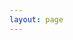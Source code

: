 ```yaml
---
layout: page
---
```

<script setup>
import {
  VPTeamPage,
  VPTeamPageTitle,
  VPTeamMembers,
  VPTeamPageSection
} from 'vitepress/theme'

const coreMembers = [
  {
    avatar: 'https://www.github.com/zuoez02.png',
    name: 'zuoez02',
    title: 'Z佬',
    links: [
      { icon: 'github', link: 'https://github.com/zuoez02' },
      { icon: 'twitter', link: 'https://twitter.com/zuoez02' }
    ]
  },
  {
    avatar: 'https://www.github.com/frostime.png',
    name: 'frostime',
    title: 'F佬',
    links: [
      { icon: 'github', link: 'https://github.com/frostime' },
    ]
  },
  {
    avatar: 'https://www.github.com/Zuoqiu-Yingyi.png',
    name: 'Zuoqiu-Yingyi',
    title: '萌佬',
    links: [
      { icon: 'github', link: 'https://github.com/Zuoqiu-Yingyi' },
    ]
  },
]
</script>

<VPTeamPage>
  <VPTeamPageTitle>
    <template #title>关于我们</template>
    <template #lead>
    本站由思源爱好者们开源构建，欢迎更多志同道合者参与，一起构建思源开发社区。
    <br><br>QQ群：1017854502
    <br><br>
    以下排名不分先后。
    </template>
  </VPTeamPageTitle>
  
  <VPTeamMembers size="medium" :members="coreMembers" />
</VPTeamPage>

